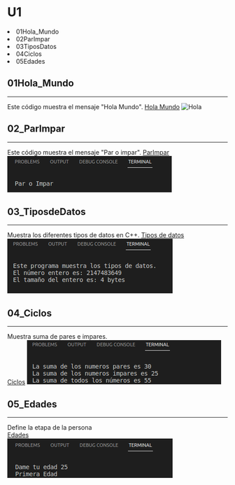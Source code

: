 # U1  

<e1>
<li>01Hola_Mundo</li>
<li>02ParImpar</li>
<li>03TiposDatos</li>
<li>04Ciclos</li>
<li>05Edades</li>
</e>

<h2>01Hola_Mundo </h2>

___
Este código muestra el mensaje "Hola Mundo".
[Hola Mundo](https://github.com/UP210586/UP210586_CPP/blob/main/U1/01Hola_Mundo.cpp)
![Hola](U1/Imagenes/01_Hola.jpg)

<h2>02_ParImpar </h2>

___
Este código muestra el mensaje "Par o impar".
[ParImpar](https://github.com/UP210586/UP210586_CPP/blob/main/U1/02ParImpar.cpp)  
![Par o impar](U1/Imagenes/02ParImpar.png)

<h2>03_TiposdeDatos </h2>

___
Muestra los diferentes tipos de datos en C++.
[Tipos de datos](https://github.com/UP210586/UP210586_CPP/blob/main/U1/03TiposdeDatos.cpp)  
![Tipos de datos](U1/Imagenes/03TiposDatos.png)

<h2>04_Ciclos </h2>

___
Muestra suma de pares e impares.  
[Ciclos](https://github.com/UP210586/UP210586_CPP/blob/main/U1/04Ciclos.cpp)
![Ciclos](U1/Imagenes/04Ciclos.png)

<h2>05_Edades </h2>

___
Define la etapa de la persona  
[Edades](https://github.com/UP210586/UP210586_CPP/blob/main/U1/05Edades.cpp)  
![Edades](U1/Imagenes/05Edades.png)
